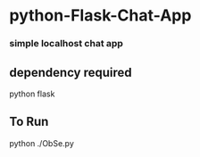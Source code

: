 # python-Flask-Chat-App
### simple localhost chat app
## dependency required
   python
   flask
   
## To Run
   python ./ObSe.py
